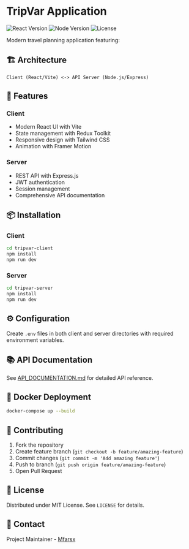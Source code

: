 # TripVar Application

![React Version](https://img.shields.io/badge/react-18.3.1-blue)
![Node Version](https://img.shields.io/badge/node-18.x-green)
![License](https://img.shields.io/badge/License-MIT-orange)

Modern travel planning application featuring:

## 🏗️ Architecture

```
Client (React/Vite) <-> API Server (Node.js/Express)
```

## 🚀 Features

### Client

- Modern React UI with Vite
- State management with Redux Toolkit
- Responsive design with Tailwind CSS
- Animation with Framer Motion

### Server

- REST API with Express.js
- JWT authentication
- Session management
- Comprehensive API documentation

## 📦 Installation

### Client

```bash
cd tripvar-client
npm install
npm run dev
```

### Server

```bash
cd tripvar-server
npm install
npm run dev
```

## ⚙️ Configuration

Create `.env` files in both client and server directories with required environment variables.

## 📚 API Documentation

See [API_DOCUMENTATION.md](API_DOCUMENTATION.md) for detailed API reference.

## 🐳 Docker Deployment

```bash
docker-compose up --build
```

## 🤝 Contributing

1. Fork the repository
2. Create feature branch (`git checkout -b feature/amazing-feature`)
3. Commit changes (`git commit -m 'Add amazing feature'`)
4. Push to branch (`git push origin feature/amazing-feature`)
5. Open Pull Request

## 📄 License

Distributed under MIT License. See `LICENSE` for details.

## 📧 Contact

Project Maintainer - [Mfarsx](mailto:mfarsx@tripvar.com)
